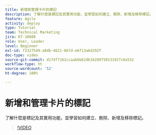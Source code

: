 ```yaml
---
title: 新增和管理卡片的標記
description: 了解什麼是標記及其實用功能，並學習如何建立、刪除、新增及移除標記。
feature: Agile
activity: deploy
type: Tutorial
team: Technical Marketing
jira: KT-10808
role: User, Leader
level: Beginner
exl-id: f2327549-a8db-4621-867d-e6f13a6d292f
doc-type: video
source-git-commit: d17df7162ccaab6b62db34209f50131927c0a532
workflow-type: ht
source-wordcount: '52'
ht-degree: 100%

---
```


# 新增和管理卡片的標記

了解什麼是標記及其實用功能，並學習如何建立、刪除、新增及移除標記。

>[!VIDEO](https://video.tv.adobe.com/v/3423028/?quality=12&learn=on&enablevpops&captions=chi_hant)
